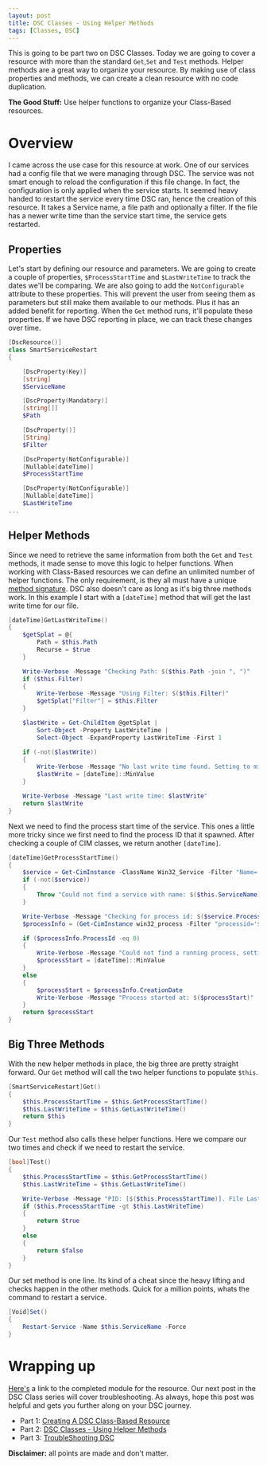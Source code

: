 ```yaml
---
layout: post
title: DSC Classes - Using Helper Methods
tags: [Classes, DSC]
---
```

This is going to be part two on DSC Classes.
Today we are going to cover a resource with more than the standard ```Get```,```Set``` and ```Test``` methods.
Helper methods are a great way to organize your resource.
By making use of class properties and methods, we can create a clean resource with no code duplication.

**The Good Stuff:**
Use helper functions to organize your Class-Based resources.
<!-- more -->

# Overview

I came across the use case for this resource at work.
One of our services had a config file that we were managing through DSC.
The service was not smart enough to reload the configuration if this file change.
In fact, the configuration is only applied when the service starts.
It seemed heavy handed to restart the service every time DSC ran, hence the creation of this resource.
It takes a Service name, a file path and optionally a filter.
If the file has a newer write time than the service start time, the service gets restarted.

## Properties

Let's start by defining our resource and parameters.
We are going to create a couple of properties, ```$ProcessStartTime``` and ```$LastWriteTime```  to track the dates we'll be comparing.
We are also going to add the ```NotConfigurable``` attribute to these properties.
This will prevent the user from seeing them as parameters but still make them available to our methods.
Plus it has an added benefit for reporting.
When the ```Get``` method runs, it'll populate these properties.
If we have DSC reporting in place, we can track these changes over time.

```powershell
[DscResource()]
class SmartServiceRestart
{

    [DscProperty(Key)]
    [string]
    $ServiceName

    [DscProperty(Mandatory)]
    [string[]]
    $Path

    [DscProperty()]
    [String]
    $Filter

    [DscProperty(NotConfigurable)]
    [Nullable[dateTime]]
    $ProcessStartTime

    [DscProperty(NotConfigurable)]
    [Nullable[dateTime]]
    $LastWriteTime
...
```

## Helper Methods

Since we need to retrieve the same information from both the ```Get``` and ```Test``` methods, it made sense to move this logic to helper functions.
When working with Class-Based resources we can define an unlimited number of helper functions.
The only requirement, is they all must have a unique [method signature](http://overpoweredshell.com/Introduction-to-PowerShell-Classes/#method-signature).
DSC also doesn't care as long as it's big three methods work.
In this example I start with a ```[dateTime]``` method that will get the last write time for our file.

```powershell
[dateTime]GetLastWriteTime()
{
    $getSplat = @{
        Path = $this.Path
        Recurse = $true
    }

    Write-Verbose -Message "Checking Path: $($this.Path -join ", ")"
    if ($this.Filter)
    {
        Write-Verbose -Message "Using Filter: $($this.Filter)"
        $getSplat["Filter"] = $this.Filter
    }

    $lastWrite = Get-ChildItem @getSplat |
        Sort-Object -Property LastWriteTime |
        Select-Object -ExpandProperty LastWriteTime -First 1

    if (-not($lastWrite))
    {
        Write-Verbose -Message "No last write time found. Setting to min date"
        $lastWrite = [dateTime]::MinValue
    }

    Write-Verbose -Message "Last write time: $lastWrite"
    return $lastWrite
}
```

Next we need to find the process start time of the service.
This ones a little more tricky since we first need to find the process ID that it spawned.
After checking a couple of CIM classes, we return another ```[dateTime]```.

```powershell
[dateTime]GetProcessStartTime()
{
    $service = Get-CimInstance -ClassName Win32_Service -Filter "Name='$($this.ServiceName)'" -ErrorAction Stop
    if (-not($service))
    {
        Throw "Could not find a service with name: $($this.ServiceName)"
    }

    Write-Verbose -Message "Checking for process id: $($service.ProcessId)"
    $processInfo = (Get-CimInstance win32_process -Filter "processid='$($service.ProcessId)'")

    if ($processInfo.ProcessId -eq 0)
    {
        Write-Verbose -Message "Could not find a running process, setting start time to min date value"
        $processStart = [dateTime]::MinValue
    }
    else
    {
        $processStart = $processInfo.CreationDate
        Write-Verbose -Message "Process started at: $($processStart)"
    }
    return $processStart
}
```

## Big Three Methods

With the new helper methods in place, the big three are pretty straight forward.
Our ```Get``` method will call the two helper functions to populate ```$this```.

```powershell
[SmartServiceRestart]Get()
{
    $this.ProcessStartTime = $this.GetProcessStartTime()
    $this.LastWriteTime = $this.GetLastWriteTime()
    return $this
}
```

Our ```Test``` method also calls these helper functions.
Here we compare our two times and check if we need to restart the service.

```powershell
[bool]Test()
{
    $this.ProcessStartTime = $this.GetProcessStartTime()
    $this.LastWriteTime = $this.GetLastWriteTime()

    Write-Verbose -Message "PID: [$($this.ProcessStartTime)]. File Last Write Time: [$($this.LastWriteTime)]"
    if ($this.ProcessStartTime -gt $this.LastWriteTime)
    {
        return $true
    }
    else
    {
        return $false
    }
}
```

Our set method is one line.
Its kind of a cheat since the heavy lifting and checks happen in the other methods.
Quick for a million points, whats the command to restart a service.

```powershell
[Void]Set()
{
    Restart-Service -Name $this.ServiceName -Force
}
```

# Wrapping up

[Here's](https://github.com/dchristian3188/Main/tree/master/DSC/SmartServiceRestart) a link to the completed module for the resource.
Our next post in the DSC Class series will cover troubleshooting.
As always, hope this post was helpful and gets you further along on your DSC journey.

- Part 1: [Creating A DSC Class-Based Resource](http://overpoweredshell.com/Creating-A-DSC-Class-Based-Resource/)
- Part 2: [DSC Classes - Using Helper Methods](http://overpoweredshell.com/DSC-Classes-Using-Helper-Methods/)
- Part 3: [TroubleShooting DSC](http://overpoweredshell.com/Troubleshooting-DSC/)


**Disclaimer:** all points are made and don't matter.
